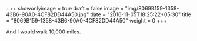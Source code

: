 +++
showonlyimage = true
draft = false
image = "img/8069B159-1358-43B6-90A0-4CF82DD44A50.jpg"
date = "2016-11-05T18:25:22+05:30"
title = "8069B159-1358-43B6-90A0-4CF82DD44A50"
weight = 0
+++

And I would walk 10,000 miles.


